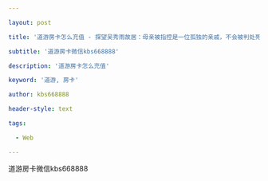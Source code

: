 ---
layout: post
title: '道游房卡怎么充值 - 探望吴秀雨故居：母亲被指控是一位孤独的亲戚，不会被判处死刑'
subtitle: '道游房卡微信kbs668888'
description: '道游房卡怎么充值'
keyword: '道游, 房卡'
author: kbs668888
header-style: text
tags:
  - Web
---
道游房卡微信kbs668888

